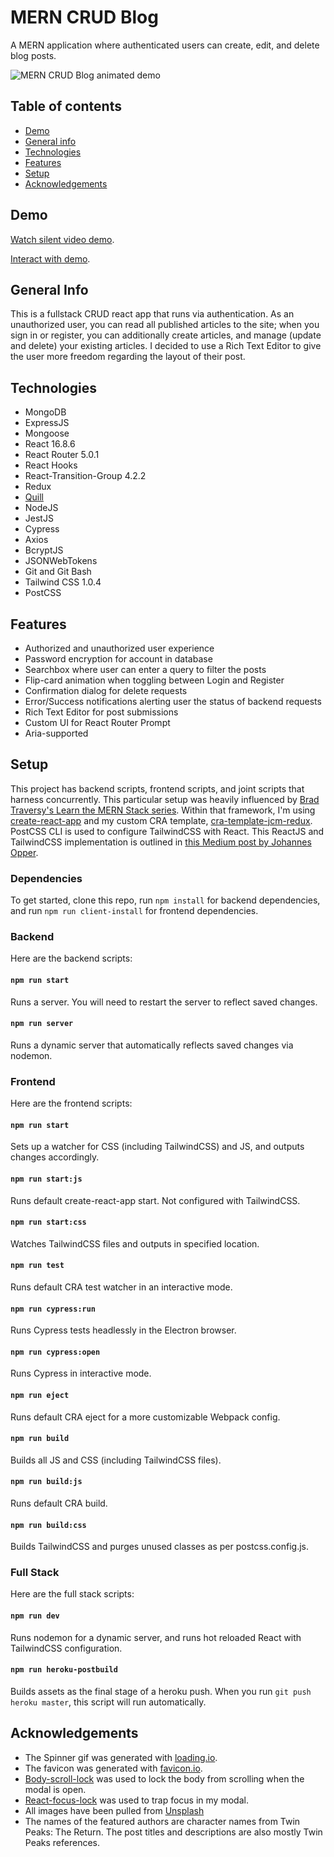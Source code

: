 # MERN CRUD Blog
A MERN application where authenticated users can create, edit, and delete blog posts.

![MERN CRUD Blog animated demo](demo/demo.gif)

## Table of contents
* [Demo](#Demo)
* [General info](#general-info)
* [Technologies](#technologies)
* [Features](#features)
* [Setup](#setup)
* [Acknowledgements](#acknowledgements)

## Demo
[Watch silent video demo](https://www.youtube.com/watch?v=w016dXAVU0w&feature=youtu.be).

[Interact with demo](https://pure-peak-10557.herokuapp.com/).

## General Info
This is a fullstack CRUD react app that runs via authentication. As an unauthorized user, you can read all published articles to the site; when you sign in or register, you can additionally create articles, and manage (update and delete) your existing articles. I decided to use a Rich Text Editor to give the user more freedom regarding the layout of their post.

## Technologies
* MongoDB
* ExpressJS
* Mongoose
* React 16.8.6
* React Router 5.0.1
* React Hooks
* React-Transition-Group 4.2.2
* Redux
* [Quill](https://quilljs.com/)
* NodeJS
* JestJS
* Cypress
* Axios
* BcryptJS
* JSONWebTokens
* Git and Git Bash
* Tailwind CSS 1.0.4
* PostCSS

## Features
* Authorized and unauthorized user experience
* Password encryption for account in database
* Searchbox where user can enter a query to filter the posts
* Flip-card animation when toggling between Login and Register
* Confirmation dialog for delete requests
* Error/Success notifications alerting user the status of backend requests
* Rich Text Editor for post submissions
* Custom UI for React Router Prompt
* Aria-supported

## Setup
This project has backend scripts, frontend scripts, and joint scripts that harness concurrently. This particular setup was heavily influenced by [Brad Traversy's Learn the MERN Stack series](https://www.youtube.com/playlist?list=PLillGF-RfqbbiTGgA77tGO426V3hRF9iE). Within that framework, I'm using [create-react-app](https://github.com/facebook/create-react-app) and my custom CRA template, [cra-template-jcm-redux](https://www.npmjs.com/package/cra-template-jcm-redux/v/1.0.3). PostCSS CLI is used to configure TailwindCSS with React. This ReactJS and TailwindCSS implementation is outlined in [this Medium post by Johannes Opper](https://medium.com/@xijo/create-react-app-with-tailwind-via-postcss-plus-purgecss-5c36b4c33ba7).

### Dependencies
To get started, clone this repo, run `npm install` for backend dependencies, and run `npm run client-install` for frontend dependencies.

### Backend
Here are the backend scripts:

#### `npm run start`
Runs a server. You will need to restart the server to reflect saved changes.

#### `npm run server`
Runs a dynamic server that automatically reflects saved changes via nodemon.

### Frontend
Here are the frontend scripts:

#### `npm run start`
Sets up a watcher for CSS (including TailwindCSS) and JS, and outputs changes accordingly.

#### `npm run start:js`
Runs default create-react-app start. Not configured with TailwindCSS.

#### `npm run start:css`
Watches TailwindCSS files and outputs in specified location.

#### `npm run test`
Runs default CRA test watcher in an interactive mode.

#### `npm run cypress:run`
Runs Cypress tests headlessly in the Electron browser.

#### `npm run cypress:open`
Runs Cypress in interactive mode.

#### `npm run eject`
Runs default CRA eject for a more customizable Webpack config.

#### `npm run build`
Builds all JS and CSS (including TailwindCSS files).

#### `npm run build:js`
Runs default CRA build.

#### `npm run build:css`
Builds TailwindCSS and purges unused classes as per postcss.config.js.

### Full Stack
Here are the full stack scripts:

#### `npm run dev`
Runs nodemon for a dynamic server, and runs hot reloaded React with TailwindCSS configuration.

#### `npm run heroku-postbuild`
Builds assets as the final stage of a heroku push. When you run `git push heroku master`, this script will run automatically.

## Acknowledgements
* The Spinner gif was generated with [loading.io](https://loading.io/).
* The favicon was generated with [favicon.io](https://favicon.io/).
* [Body-scroll-lock](https://www.npmjs.com/package/body-scroll-lock) was used to lock the body from scrolling when the modal is open.
* [React-focus-lock](https://www.npmjs.com/package/react-focus-lock) was used to trap focus in my modal.
* All images have been pulled from [Unsplash](https://unsplash.com/)
* The names of the featured authors are character names from Twin Peaks: The Return. The post titles and descriptions are also mostly Twin Peaks references.
